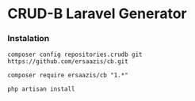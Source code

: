 # CRUD-B Laravel Generator
### Instalation
``composer config repositories.crudb git https://github.com/ersaazis/cb.git``

``composer require ersaazis/cb "1.*"``

``php artisan install``